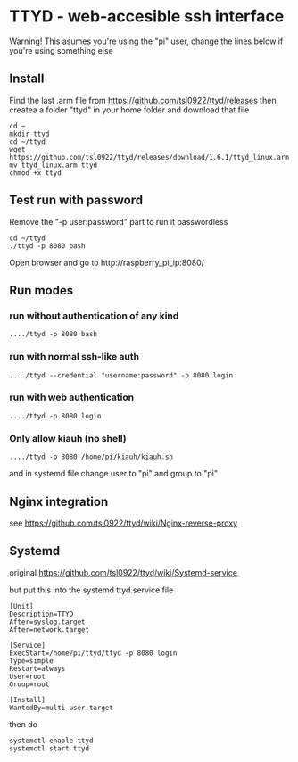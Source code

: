 # TTYD - web-accesible ssh interface

Warning! 
This asumes you're using the "pi" user, change the lines below if you're using something else

## Install
Find the last .arm file from https://github.com/tsl0922/ttyd/releases then createa a folder "ttyd" in your home folder and download that file 

```
cd ~
mkdir ttyd
cd ~/ttyd
wget https://github.com/tsl0922/ttyd/releases/download/1.6.1/ttyd_linux.arm
mv ttyd_linux.arm ttyd
chmod +x ttyd
```

## Test run with password
Remove the "-p user:password" part to run it passwordless

```
cd ~/ttyd
./ttyd -p 8080 bash
```
Open browser and go to http://raspberry_pi_ip:8080/

## Run modes

### run without authentication of any kind
```
..../ttyd -p 8080 bash
```

### run with normal ssh-like auth
```
..../ttyd --credential "username:password" -p 8080 login
```

### run with web authentication
```
..../ttyd -p 8080 login
```

### Only allow kiauh (no shell)
```
..../ttyd -p 8080 /home/pi/kiauh/kiauh.sh
```
and in systemd file change user to "pi" and group to "pi"

## Nginx integration
see https://github.com/tsl0922/ttyd/wiki/Nginx-reverse-proxy

## Systemd
original https://github.com/tsl0922/ttyd/wiki/Systemd-service

but put this into the systemd ttyd.service file

```
[Unit]
Description=TTYD
After=syslog.target
After=network.target

[Service]
ExecStart=/home/pi/ttyd/ttyd -p 8080 login
Type=simple
Restart=always
User=root
Group=root

[Install]
WantedBy=multi-user.target

```

then do 
```
systemctl enable ttyd
systemctl start ttyd
```
